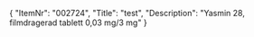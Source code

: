 {
  "ItemNr": "002724",
  "Title": "test",
  "Description": "Yasmin 28, filmdragerad tablett 0,03 mg/3 mg"
}